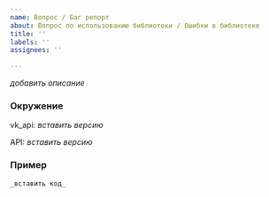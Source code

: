 ```yaml
---
name: Вопрос / Баг репорт
about: Вопрос по использованию библиотеки / Ошибки в библиотеке
title: ''
labels: ''
assignees: ''

---
```


<!-- Символом _ выделены места, куда вводить информацию. Комментарии можно оставить -->

_добавить описание_

### Окружение
<!--
Добавьте версию vk_mda. Можно получить через:
python3 -c "import vk_mda;print(vk_mda.__version__)"
-->
vk_api: _вставить версию_

<!--
Версию используемого API и версию API для ботов (указывается в настройках сообщества)
-->
API: _вставить версию_

### Пример
<!-- Добавьте небольшой пример кода, с которым можно повторить проблему -->
```python
_вставить код_
```
